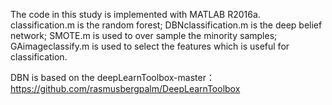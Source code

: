 The code in this study is implemented with MATLAB R2016a. classification.m is the random forest; DBNclassification.m is the deep belief network; SMOTE.m is used to over sample the minority samples; GAimageclassify.m is used to select the features which is useful for classification.

DBN is based on the deepLearnToolbox-master： https://github.com/rasmusbergpalm/DeepLearnToolbox
